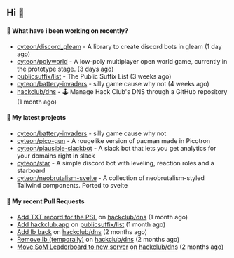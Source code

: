 ## Hi 👋

#### 👀 What have i been working on recently?

- [cyteon/discord_gleam](https://github.com/cyteon/discord_gleam) - A library to create discord bots in gleam (1 day ago)
- [cyteon/polyworld](https://github.com/cyteon/polyworld) - A low-poly multiplayer open world game, currently in the prototype stage.  (3 days ago)
- [publicsuffix/list](https://github.com/publicsuffix/list) - The Public Suffix List (3 weeks ago)
- [cyteon/battery-invaders](https://github.com/cyteon/battery-invaders) - silly game cause why not (4 weeks ago)
- [hackclub/dns](https://github.com/hackclub/dns) - 🕹 Manage Hack Club's DNS through a GitHub repository (1 month ago)

#### 🌱 My latest projects

- [cyteon/battery-invaders](https://github.com/cyteon/battery-invaders) - silly game cause why not
- [cyteon/pico-gun](https://github.com/cyteon/pico-gun) - A rougelike version of pacman made in Picotron
- [cyteon/plausible-slackbot](https://github.com/cyteon/plausible-slackbot) - A slack bot that lets you get analytics for your domains right in slack
- [cyteon/star](https://github.com/cyteon/star) - A simple discord bot with leveling, reaction roles and a starboard
- [cyteon/neobrutalism-svelte](https://github.com/cyteon/neobrutalism-svelte) - A collection of neobrutalism-styled Tailwind components. Ported to svelte

#### 🔨 My recent Pull Requests

- [Add TXT record for the PSL](https://github.com/hackclub/dns/pull/1981) on [hackclub/dns](https://github.com/hackclub/dns) (1 month ago)
- [Add hackclub.app](https://github.com/publicsuffix/list/pull/2579) on [publicsuffix/list](https://github.com/publicsuffix/list) (1 month ago)
- [Add lb back](https://github.com/hackclub/dns/pull/1910) on [hackclub/dns](https://github.com/hackclub/dns) (2 months ago)
- [Remove lb (temporaily)](https://github.com/hackclub/dns/pull/1909) on [hackclub/dns](https://github.com/hackclub/dns) (2 months ago)
- [Move SoM Leaderboard to new server](https://github.com/hackclub/dns/pull/1908) on [hackclub/dns](https://github.com/hackclub/dns) (2 months ago)
